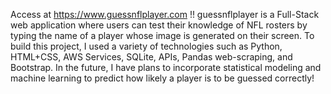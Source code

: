 Access at https://www.guessnflplayer.com !!
guessnflplayer is a Full-Stack web application where users can test their knowledge of NFL rosters by typing the 
name of a player whose image is generated on their screen. To build this project, I used a variety of technologies 
such as Python, HTML+CSS, AWS Services, SQLite, APIs, Pandas web-scraping, and Bootstrap. In the future, I have
plans to incorporate statistical modeling and machine learning to predict how likely a player is to be guessed correctly!

